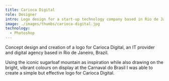 ```yaml
---
title: Carioca Digital
role: Designer
intro: Logo design for a start-up technology company based in Rio de Janeiro.
image: ./images/thumbs/carioca-digital.jpg
technology:
  - Photoshop
---
```

Concept design and creation of a logo for Carioca Digital, an IT provider and digital agency based in Rio de Janeiro, Brazil.

Using the iconic sugarloaf mountain as inspiration while also drawing on the bright, vibrant colours on display at the Carnaval do Brasil I was able to create a simple but effective logo for Carioca Digital.